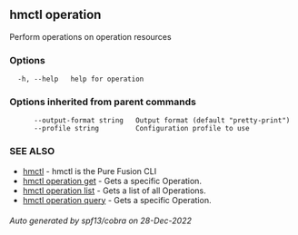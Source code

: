 ## hmctl operation

Perform operations on operation resources

### Options

```
  -h, --help   help for operation
```

### Options inherited from parent commands

```
      --output-format string   Output format (default "pretty-print")
      --profile string         Configuration profile to use
```

### SEE ALSO

* [hmctl](hmctl.md)	 - hmctl is the Pure Fusion CLI
* [hmctl operation get](hmctl_operation_get.md)	 - Gets a specific Operation.
* [hmctl operation list](hmctl_operation_list.md)	 - Gets a list of all Operations.
* [hmctl operation query](hmctl_operation_query.md)	 - Gets a specific Operation.

###### Auto generated by spf13/cobra on 28-Dec-2022
